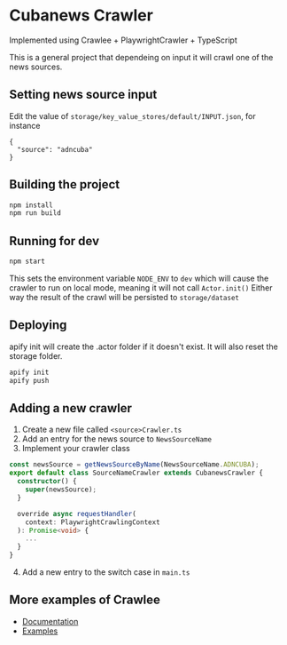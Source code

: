 # Cubanews Crawler

Implemented using Crawlee + PlaywrightCrawler + TypeScript

This is a general project that dependeing on input it will crawl one of the news sources.

## Setting news source input

Edit the value of `storage/key_value_stores/default/INPUT.json`, for instance

```
{
  "source": "adncuba"
}
```

## Building the project

```bash
npm install
npm run build
```

## Running for dev

```bash
npm start
```

This sets the environment variable `NODE_ENV` to `dev` which will cause the crawler to run on local mode, meaning it will not call `Actor.init()`
Either way the result of the crawl will be persisted to `storage/dataset`

## Deploying

apify init will create the .actor folder if it doesn't exist. It will also reset the storage folder.

```bash
apify init
apify push
```

## Adding a new crawler

1. Create a new file called `<source>Crawler.ts`
2. Add an entry for the news source to `NewsSourceName`
3. Implement your crawler class

```typescript
const newsSource = getNewsSourceByName(NewsSourceName.ADNCUBA);
export default class SourceNameCrawler extends CubanewsCrawler {
  constructor() {
    super(newsSource);
  }

  override async requestHandler(
    context: PlaywrightCrawlingContext
  ): Promise<void> {
    ...
  }
}
```

4. Add a new entry to the switch case in `main.ts`

## More examples of Crawlee

- [Documentation](https://crawlee.dev/api/playwright-crawler/class/PlaywrightCrawler)
- [Examples](https://crawlee.dev/docs/examples/playwright-crawler)

